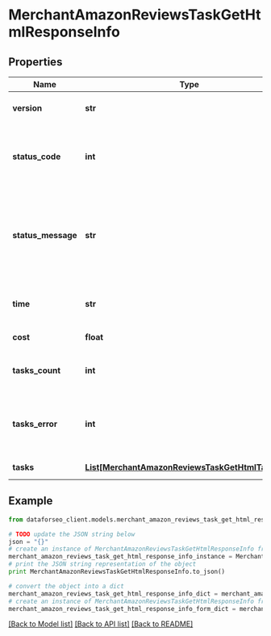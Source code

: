 # MerchantAmazonReviewsTaskGetHtmlResponseInfo


## Properties

Name | Type | Description | Notes
------------ | ------------- | ------------- | -------------
**version** | **str** | the current version of the API | [optional] 
**status_code** | **int** | general status code you can find the full list of the response codes here | [optional] 
**status_message** | **str** | general informational message you can find the full list of general informational messages here | [optional] 
**time** | **str** | total execution time, seconds | [optional] 
**cost** | **float** | total tasks cost, USD | [optional] 
**tasks_count** | **int** | the number of tasks in the tasks array | [optional] 
**tasks_error** | **int** | the number of tasks in the tasks array returned with an error | [optional] 
**tasks** | [**List[MerchantAmazonReviewsTaskGetHtmlTaskInfo]**](MerchantAmazonReviewsTaskGetHtmlTaskInfo.md) | array of tasks | [optional] 

## Example

```python
from dataforseo_client.models.merchant_amazon_reviews_task_get_html_response_info import MerchantAmazonReviewsTaskGetHtmlResponseInfo

# TODO update the JSON string below
json = "{}"
# create an instance of MerchantAmazonReviewsTaskGetHtmlResponseInfo from a JSON string
merchant_amazon_reviews_task_get_html_response_info_instance = MerchantAmazonReviewsTaskGetHtmlResponseInfo.from_json(json)
# print the JSON string representation of the object
print MerchantAmazonReviewsTaskGetHtmlResponseInfo.to_json()

# convert the object into a dict
merchant_amazon_reviews_task_get_html_response_info_dict = merchant_amazon_reviews_task_get_html_response_info_instance.to_dict()
# create an instance of MerchantAmazonReviewsTaskGetHtmlResponseInfo from a dict
merchant_amazon_reviews_task_get_html_response_info_form_dict = merchant_amazon_reviews_task_get_html_response_info.from_dict(merchant_amazon_reviews_task_get_html_response_info_dict)
```
[[Back to Model list]](../README.md#documentation-for-models) [[Back to API list]](../README.md#documentation-for-api-endpoints) [[Back to README]](../README.md)


